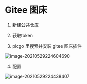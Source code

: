 # Gitee 图床



1. 新建公共仓库
2. 获取token 





3. picgo 里搜索并安装 gitee 图床插件

![image-20210529224604690](https://gitee.com/luohenghlx/webpic/raw/master/blogImg/20210529224604.png)





4. 配置

![image-20210529224438407](https://gitee.com/luohenghlx/webpic/raw/master/blogImg/20210529224438.png)